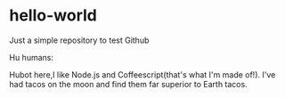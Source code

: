# hello-world
Just a simple repository to test Github

Hu humans:

Hubot here,I like Node.js and Coffeescript(that's what I'm made of!).
I've had tacos on the moon and find them far superior to Earth tacos.
